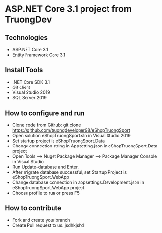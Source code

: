 # ASP.NET Core 3.1 project from TruongDev
## Technologies
- ASP.NET Core 3.1
- Entity Framework Core 3.1
## Install Tools
- .NET Core SDK 3.1
- Git client
- Visual Studio 2019
- SQL Server 2019
## How to configure and run
- Clone code from Github: git clone https://github.com/truongdeveloper98/eShopTruongSport
- Open solution eShopTruongSport.sln in Visual Studio 2019
- Set startup project is eShopTruongSport.Data
- Change connection string in Appsetting.json in eShopTruongSport.Data project
- Open Tools --> Nuget Package Manager -->  Package Manager Console in Visual Studio
- Run Update-database and Enter.
- After migrate database successful, set Startup Project is eShopTruongSport.WebApp
- Change database connection in appsettings.Development.json in eShopTruongSport.WebApp project.
- Choose profile to run or press F5
## How to contribute
- Fork and create your branch
- Create Pull request to us.
jsdhkjshd